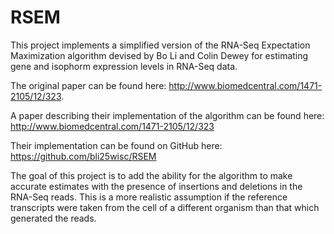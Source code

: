 RSEM
====
This project implements a simplified version of the RNA-Seq Expectation Maximization algorithm
devised by Bo Li and Colin Dewey for estimating gene and
isophorm expression levels in RNA-Seq data.

The original paper can be found here: http://www.biomedcentral.com/1471-2105/12/323.  

A paper describing their implementation of the algorithm can
be found here: http://www.biomedcentral.com/1471-2105/12/323

Their implementation can be found on GitHub here: https://github.com/bli25wisc/RSEM

The goal of this project is to add the ability for the algorithm to make accurate estimates with the presence
of insertions and deletions in the RNA-Seq reads.  This is a more realistic 
assumption if the reference transcripts were taken from the cell of a different
organism than that which generated the reads.

